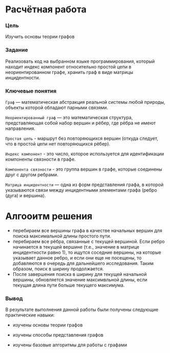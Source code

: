 # Расчётная работа

### Цель

Изучить основы теории графов

### Задание

Реализовать код на выбранном языке программирования, который находит индекс компонент относительно простой цепи в неориентированном графе, хранить граф в виде матрицы инцидентности.

### Ключевые понятия

`Граф` — математическая абстракция реальной системы любой природы, объекты которой обладают парными связями.

`Неориентированный граф` —  это математическая структура, представляющая собой набор вершин и рёбер, где рёбра не имеют направления.

`Простая цепь` - маршрут без повторяющихся вершин (откуда следует, что в простой цепи нет повторяющихся рёбер).

`Индекс компонент` - это число, которое используется для идентификации компоненты связности в графе. 

`Компонента связности` - это группа вершин в графе, которые соединены друг с другом ребрами.

`Матрица инцидентности` — одна из форм представления графа, в которой указываются связи между инцидентными элементами графа (ребро (дуга) и вершина). 


# Алгооитм решения

* перебираем все вершины графа в качестве начальных вершин для поиска максимальной длины простого пути.
*  перебираем все рёбра, связанные с текущей вершиной. Если ребро начинается в текущей вершине (т.е., значение в матрице инцидентности равно 1), то ищутся соседние вершины, на которые указывает данное ребро, и если они еще не посещены, то добавляются в очередь для дальнейшего исследования. Таким образом, поиск в ширину продолжается.
*  После завершения поиска в ширину для текущей начальной вершины, обновляется значение максимвльной длины, если текущая длина пути больше текущего максимума.


### Вывод

В результате выполнения данной работы были получены следующие практические навыки:

- изучены основы теории графов

- изучены способы представления графов

- изучены базовые алгоритмы для работы с графами
